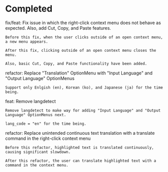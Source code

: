 # Completed

fix/feat: Fix issue in which the right-click context menu does not behave as expected. Also, add Cut, Copy, and Paste features.

    Before this fix, when the user clicks outside of an open context menu, a new menu appears.

    After this fix, clicking outside of an open context menu closes the menu.

    Also, basic Cut, Copy, and Paste functionality have been added.

refactor: Replace "Translation" OptionMenu with "Input Language" and "Output Language" OptionMenus

    Support only Enlgish (en), Korean (ko), and Japanese (ja) for the time being.

feat: Remove langdetect

    Remove langdetect to make way for adding "Input Language" and "Output Language" OptionMenus next.

    lang_code = "en" for the time being.

refactor: Replace unintended continuous text translation with a translate command in the right-click context menu

    Before this refactor, highlighted text is translated continuously, causing significant slowdown.

    After this refactor, the user can translate highlighted text with a command in the context menu.